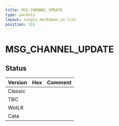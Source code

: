 ```yaml
---
title: MSG_CHANNEL_UPDATE
type: packets
layout: single_markdown_in_list
position: 315
---
```


# MSG_CHANNEL_UPDATE

## Status

Version | Hex | Comment
---------- | ---------- | ---------- 
Classic |  |  
TBC |  |  
WotLK |  |  
Cata |  |  
